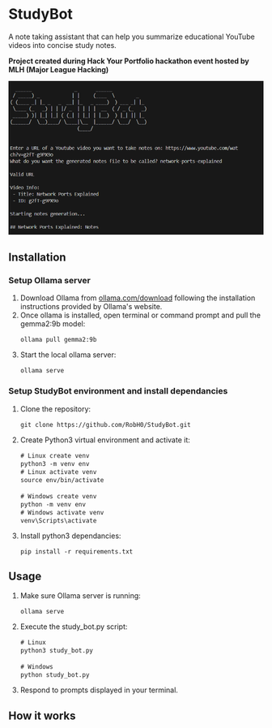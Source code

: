 # StudyBot

A note taking assistant that can help you summarize educational YouTube videos into concise study notes.

**Project created during Hack Your Portfolio hackathon event hosted by MLH (Major League Hacking)**

![Screenshot of StudyBot CLI.](https://github.com/RobH0/project-gifs/blob/main/StudyBot-preview.png)

## Installation

### Setup Ollama server
1. Download Ollama from [ollama.com/download](https://ollama.com/download) following the installation instructions provided by Ollama's website.
2. Once ollama is installed, open terminal or command prompt and pull the gemma2:9b model:
    ```
    ollama pull gemma2:9b
    ```
3. Start the local ollama server:
    ```
    ollama serve
    ```

### Setup StudyBot environment and install dependancies
1.  Clone the repository:
    ```
    git clone https://github.com/RobH0/StudyBot.git
    ```
2. Create Python3 virtual environment and activate it:
    ```
    # Linux create venv
    python3 -m venv env
    # Linux activate venv
    source env/bin/activate

    # Windows create venv
    python -m venv env
    # Windows activate venv
    venv\Scripts\activate
    ```
3. Install python3 dependancies:
    ```
    pip install -r requirements.txt
    ```

## Usage

1. Make sure Ollama server is running:
    ```
    ollama serve
    ```
2. Execute the study_bot.py script:
    ```
    # Linux
    python3 study_bot.py
    
    # Windows
    python study_bot.py
3. Respond to prompts displayed in your terminal.

## How it works

